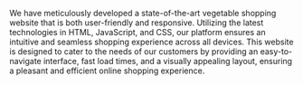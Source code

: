 We have meticulously developed a state-of-the-art vegetable shopping website that is both user-friendly and responsive. Utilizing the latest technologies in HTML, JavaScript, and CSS, our platform ensures an intuitive and seamless shopping experience across all devices. This website is designed to cater to the needs of our customers by providing an easy-to-navigate interface, fast load times, and a visually appealing layout, ensuring a pleasant and efficient online shopping experience.
